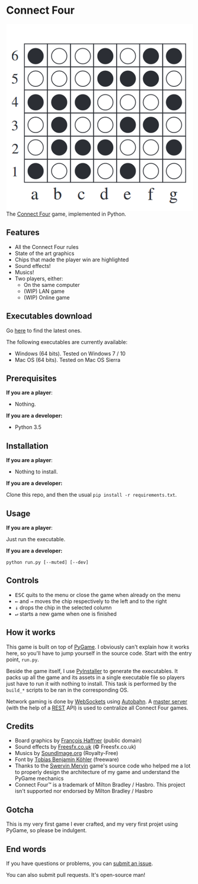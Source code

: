 # Connect Four
<img src="resources/images/icon_github.png" align="right" />

The [Connect Four](https://en.wikipedia.org/wiki/Connect_Four) game, implemented in Python.

## Features

  - All the Connect Four rules
  - State of the art graphics
  - Chips that made the player win are highlighted
  - Sound effects!
  - Musics!
  - Two players, either:
    - On the same computer
    - (WIP) LAN game
    - (WIP) Online game

## Executables download

Go [here](https://github.com/EpocDotFr/connectfour/releases) to find the latest ones.

The following executables are currently available:

  - Windows (64 bits). Tested on Windows 7 / 10
  - Mac OS (64 bits). Tested on Mac OS Sierra

## Prerequisites

**If you are a player**:

  - Nothing.

**If you are a developer:**

  - Python 3.5

## Installation

**If you are a player**:

  - Nothing to install.

**If you are a developer:**

Clone this repo, and then the usual `pip install -r requirements.txt`.

## Usage

**If you are a player**:

Just run the executable.

**If you are a developer:**

```
python run.py [--muted] [--dev]
```

## Controls

  - <kbd>ESC</kbd> quits to the menu or close the game when already on the menu
  - <kbd>←</kbd> and <kbd>→</kbd> moves the chip respectively to the left and to the right
  - <kbd>↓</kbd> drops the chip in the selected column
  - <kbd>↵</kbd> starts a new game when one is finished

## How it works

This game is built on top of [PyGame](http://www.pygame.org/hifi.html). I obviously can't explain how it
works here, so you'll have to jump yourself in the source code. Start with the entry point, `run.py`.

Beside the game itself, I use [PyInstaller](http://www.pyinstaller.org/) to generate the executables. It packs up all the
game and its assets in a single executable file so players just have to run it with nothing to install. This task is
performed by the `build_*` scripts to be ran in the corresponding OS.

Network gaming is done by [WebSockets](https://en.wikipedia.org/wiki/WebSocket) using [Autobahn](http://autobahn.ws/python/).
A [master server](https://github.com/EpocDotFr/connectfour-master-server) (with the help of a [REST](https://en.wikipedia.org/wiki/Representational_state_transfer)
API) is used to centralize all Connect Four games.

## Credits

  - Board graphics by [François Haffner](https://commons.wikimedia.org/wiki/File:Puissance4_01.svg) (public domain)
  - Sound effects by [Freesfx.co.uk](http://www.freesfx.co.uk/) (© Freesfx.co.uk)
  - Musics by [SoundImage.org](http://soundimage.org/) (Royalty-Free)
  - Font by [Tobias Benjamin Köhler](http://www.dafont.com/monofur.font) (freeware)
  - Thanks to the [Swervin Mervin](https://github.com/buntine/SwervinMervin) game's source code who helped me a lot to properly design the architecture of my game and understand the PyGame mechanics
  - Connect Four™ is a trademark of Milton Bradley / Hasbro. This project isn't supported nor endorsed by Milton Bradley / Hasbro

## Gotcha

This is my very first game I ever crafted, and my very first projet using PyGame, so please be indulgent.

## End words

If you have questions or problems, you can [submit an issue](https://github.com/EpocDotFr/connectfour/issues).

You can also submit pull requests. It's open-source man!